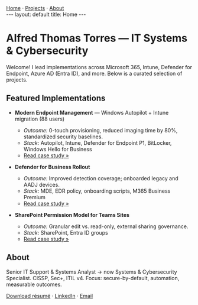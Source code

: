 <nav>
  <a href="/">Home</a> ·
  <a href="/projects/intune-autopilot.html">Projects</a> ·
  <a href="/about.html">About</a>
</nav>
---
layout: default
title: Home
---

# Alfred Thomas Torres — IT Systems & Cybersecurity

Welcome! I lead implementations across Microsoft 365, Intune, Defender for Endpoint, Azure AD (Entra ID), and more. Below is a curated selection of projects.

## Featured Implementations
- **Modern Endpoint Management** — Windows Autopilot + Intune migration (88 users)
  - *Outcome:* 0-touch provisioning, reduced imaging time by 80%, standardized security baselines.
  - *Stack:* Autopilot, Intune, Defender for Endpoint P1, BitLocker, Windows Hello for Business
  - [Read case study »](/projects/intune-autopilot.html)

- **Defender for Business Rollout**
  - *Outcome:* Improved detection coverage; onboarded legacy and AADJ devices.
  - *Stack:* MDE, EDR policy, onboarding scripts, M365 Business Premium
  - [Read case study »](/projects/mde-rollout.html)

- **SharePoint Permission Model for Teams Sites**
  - *Outcome:* Granular edit vs. read-only, external sharing governance.
  - *Stack:* SharePoint, Entra ID groups
  - [Read case study »](/projects/sharepoint-governance.html)

## About
Senior IT Support & Systems Analyst → now Systems & Cybersecurity Specialist. CISSP, Sec+, ITIL v4. Focus: secure-by-default, automation, measurable outcomes.

[Download résumé](#) · [LinkedIn](#) · [Email](#)
